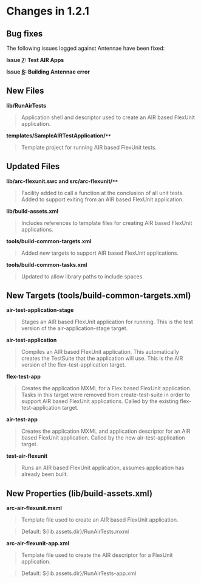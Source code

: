 # Changes in 1.2.1 #

## Bug fixes ##

The following issues logged against Antennae have been fixed:

**Issue [7](http://code.google.com/p/antennae/issues/detail?id=7): Test AIR Apps**

**Issue [8](http://code.google.com/p/antennae/issues/detail?id=8): Building Antennae error**

## New Files ##

**lib/RunAirTests**
> Application shell and descriptor used to create an AIR based
> FlexUnit application.

**templates/SampleAIRTestApplication/`**`**
> Template project for running AIR based FlexUnit tests.

## Updated Files ##

**lib/arc-flexunit.swc and src/arc-flexunit/`**`**
> Facility added to call a function at the conclusion of all unit
> tests. Added to support exiting from an AIR based FlexUnit
> application.

**lib/build-assets.xml**
> Includes references to template files for creating AIR based
> FlexUnit applications.

**tools/build-common-targets.xml**
> Added new targets to support AIR based FlexUnit applications.

**tools/build-common-tasks.xml**
> Updated to allow library paths to include spaces.

## New Targets (tools/build-common-targets.xml) ##

**air-test-application-stage**
> Stages an AIR based FlexUnit application for running. This is the
> test version of the air-application-stage target.

**air-test-application**
> Compiles an AIR based FlexUnit application. This automatically
> creates the TestSuite that the application will use. This is the
> AIR version of the flex-test-application target.

**flex-test-app**
> Creates the application MXML for a Flex based FlexUnit
> application. Tasks in this target were removed from
> create-test-suite in order to support AIR based FlexUnit
> applications. Called by the existing flex-test-application target.

**air-test-app**
> Creates the application MXML and application descriptor for an AIR
> based FlexUnit application.  Called by the new
> air-test-application target.

**test-air-flexunit**
> Runs an AIR based FlexUnit application, assumes application has
> already been built.

## New Properties (lib/build-assets.xml) ##

**arc-air-flexunit.mxml**
> Template file used to create an AIR based FlexUnit application.

> Default: ${lib.assets.dir}/RunAirTests.mxml

**arc-air-flexunit-app.xml**
> Template file used to create the AIR descriptor for a FlexUnit
> application.

> Default: ${lib.assets.dir}/RunAirTests-app.xml